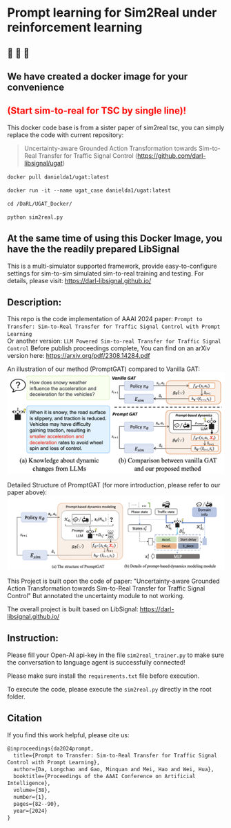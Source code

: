 
# Prompt learning for Sim2Real under reinforcement learning

## 🚀 🚀 🚀
## We have created a docker image for your convenience 
## <span style="color:red">(Start sim-to-real for TSC by single line)!</span>


This docker code base is from a sister paper of sim2real tsc, you can simply replace the code with current repository: 

> Uncertainty-aware Grounded Action Transformation towards Sim-to-Real Transfer for Traffic Signal Control (https://github.com/darl-libsignal/ugat)

`docker pull danielda1/ugat:latest`

`docker run -it --name ugat_case danielda1/ugat:latest`

`cd /DaRL/UGAT_Docker/`

`python sim2real.py`

## At the same time of using this Docker Image, you have the the readily prepared LibSignal
This is a multi-simulator supported framework, provide easy-to-configure settings for sim-to-sim simulated sim-to-real training and testing.
For details, please visit: https://darl-libsignal.github.io/



## Description: 
 This repo is the code implementation of AAAI 2024 paper: 
 `Prompt to Transfer: Sim-to-Real Transfer for Traffic Signal Control with Prompt Learning`  
 Or another version: 
 `LLM Powered Sim-to-real Transfer for Traffic Signal Control`
 Before publish proceedings complete, You can find on an arXiv version here:
 https://arxiv.org/pdf/2308.14284.pdf
 
 An illustration of our method (PromptGAT) compared to Vanilla GAT:    
 ![Illustration](/assets/image2.png "Demonstration of our method compared to Vanilla GAT")
 
 Detailed Structure of PromptGAT (for more introduction, please refer to our paper above):  
 ![Illustration](/assets/demo_image.png "Detailed Structure of PromptGAT")
 
 This Project is built opon the code of paper: "Uncertainty-aware Grounded Action Transformation towards Sim-to-Real Transfer for Traffic Signal Control" But annotated the uncertainty module to not working.

 The overall project is built based on LibSignal: https://darl-libsignal.github.io/

 ## Instruction:
 Please fill your Open-AI api-key in the file `sim2real_trainer.py` to make sure the conversation to language agent is successfully connected!

 Please make sure install the `requirements.txt` file before execution.

 To execute the code, please execute the `sim2real.py` directly in the root folder.


 ## Citation
If you find this work helpful, please cite us:
```
@inproceedings{da2024prompt,
  title={Prompt to Transfer: Sim-to-Real Transfer for Traffic Signal Control with Prompt Learning},
  author={Da, Longchao and Gao, Minquan and Mei, Hao and Wei, Hua},
  booktitle={Proceedings of the AAAI Conference on Artificial Intelligence},
  volume={38},
  number={1},
  pages={82--90},
  year={2024}
}
```
